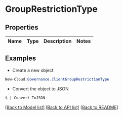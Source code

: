 # GroupRestrictionType
## Properties

Name | Type | Description | Notes
------------ | ------------- | ------------- | -------------

## Examples

- Create a new object
```powershell
New-Cloud.Governance.ClientGroupRestrictionType 
```

- Convert the object to JSON
```powershell
$ | Convert-ToJSON
```


[[Back to Model list]](../README.md#documentation-for-models) [[Back to API list]](../README.md#documentation-for-api-endpoints) [[Back to README]](../README.md)

